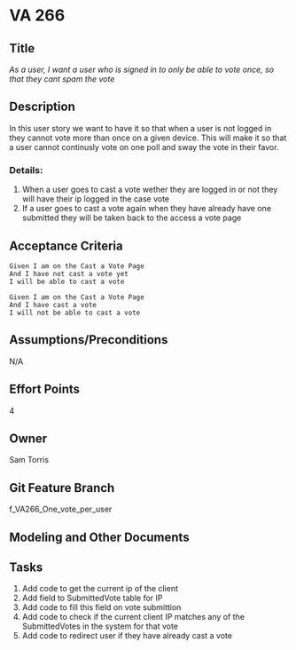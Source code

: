 # VA 266


## Title

*As a user, I want a user who is signed in to only be able to vote once, so that they cant spam the vote*

## Description

In this user story we want to have it so that when a user is not logged in they cannot vote more than once on a given device.
This will make it so that a user cannot continusly vote on one poll and sway the vote in their favor.

### Details:

1. When a user goes to cast a vote wether they are logged in or not they will have their ip logged in the case vote
2. If a user goes to cast a vote again when they have already have one submitted they will be taken back to the access a vote page

## Acceptance Criteria
    Given I am on the Cast a Vote Page
    And I have not cast a vote yet
    I will be able to cast a vote

    Given I am on the Cast a Vote Page
    And I have cast a vote 
    I will not be able to cast a vote

## Assumptions/Preconditions
N/A

## Effort Points
4


## Owner
Sam Torris


## Git Feature Branch
f_VA266_One_vote_per_user


## Modeling and Other Documents


## Tasks
1. Add code to get the current ip of the client
2. Add field to SubmittedVote table for IP
3. Add code to fill this field on vote submittion
4. Add code to check if the current client IP matches any of the SubmittedVotes in the system for that vote
5. Add code to redirect user if they have already cast a vote